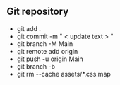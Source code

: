 
## Git repository

- git add .
- git commit -m " < update text > "
- git branch -M Main
- git remote add origin
- git push -u origin Main
- git branch -b
- git rm --cache assets/*.css.map
